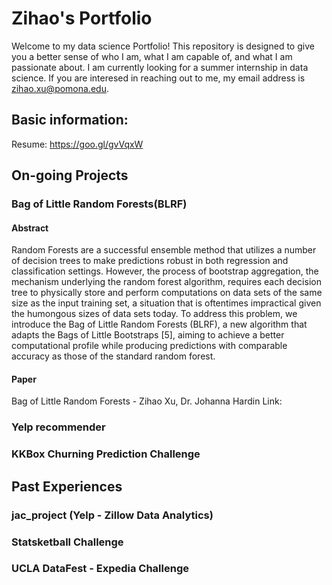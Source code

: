 # Zihao's Portfolio
Welcome to my data science Portfolio! This repository is designed to give you a better sense of who I am, what I am capable of, and what I am passionate about. I am currently looking for a summer internship in data science. If you are interesed in reaching out to me, my email address is zihao.xu@pomona.edu. 

## Basic information:
Resume: https://goo.gl/gvVqxW


## On-going Projects
### Bag of Little Random Forests(BLRF)
#### Abstract  
Random Forests are a successful ensemble method that utilizes a number of decision trees to make predictions robust in both regression and classification settings. However, the process of bootstrap aggregation, the mechanism underlying the random forest algorithm, requires each decision tree to physically store and perform computations on data sets of the same size as the input training set, a situation that is oftentimes impractical given the humongous sizes of data sets today. To address this problem, we introduce the Bag of Little Random Forests (BLRF), a new algorithm that adapts the Bags of Little Bootstraps [5], aiming to achieve a better computational profile while producing predictions with comparable accuracy as those of the standard random forest.

#### Paper
Bag of Little Random Forests - Zihao Xu, Dr. Johanna Hardin
Link: 

### Yelp recommender

### KKBox Churning Prediction Challenge


## Past Experiences
### jac_project (Yelp - Zillow Data Analytics)

### Statsketball Challenge

### UCLA DataFest - Expedia Challenge
